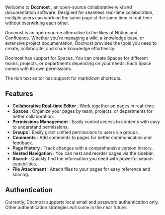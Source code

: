 Welcome to  **Docmost** , an open-source collaborative wiki and documentation software.
Designed for seamless real-time collaboration, multiple users can work on the same page at the same time in real-time without overwriting each other.

Docmost is an open-source alternative to the likes of Notion and Confluence. Whether you're managing a wiki, a knowledge base, or extensive project documentation, Docmost provides the tools you need to create, collaborate, and share knowledge effortlessly.

Docmost has support for Spaces. You can create Spaces for different teams, projects, or departments depending on your needs. Each Space comes with its own permissions.

The rich text editor has support for markdown shortcuts.

## Features

* **Collaborative Real-time Editor** : Work together on pages in real-time.
* **Spaces** : Organize your pages by team, projects, or departments for better collaboration.
* **Permissions Management** : Easily control access to contents with easy to understand permissions.
* **Groups** : Easily grant unified permissions to users via groups.
* **Comments** : Add comments to pages for better communication and feedback.
* **Page History** : Track changes with a comprehensive version history.
* **Nested Navigation** : You can nest and reorder pages via the sidebar.
* **Search** : Quickly find the information you need with powerful search capabilities.
* **File Attachment** : Attach files to your pages for easy reference and sharing.

## Authentication

Currently, Docmost supports local email and password authentication only. Other authentication strategies will come in the near future.
